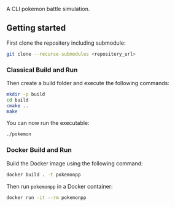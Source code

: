 A CLI pokemon battle simulation.

## Getting started

First clone the repositery including submodule:

```bash
git clone --recurse-submodules <repositery_url>
```

### Classical Build and Run
Then create a build folder and execute the following commands:

```bash
mkdir -p build
cd build
cmake ..
make
```

You can now run the executable:

```bash
./pokemon
```

### Docker Build and Run
Build the Docker image using the following command:

```bash
docker build . -t pokemonpp
```

Then run `pokemonpp` in a Docker container:

```bash
docker run -it --rm pokemonpp
```

